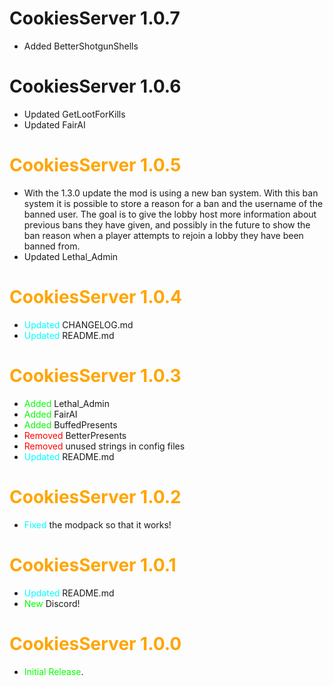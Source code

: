 # CookiesServer 1.0.7

- Added BetterShotgunShells

# CookiesServer 1.0.6

- Updated GetLootForKills
- Updated FairAI


# <span style="color:orange">CookiesServer 1.0.5</span>

- With the 1.3.0 update the mod is using a new ban system. With this ban system it is possible to store a reason for a ban and the username of the banned user. The goal is to give the lobby host more information about previous bans they have given, and possibly in the future to show the ban reason when a player attempts to rejoin a lobby they have been banned from.
- Updated Lethal_Admin

# <span style="color:orange">CookiesServer 1.0.4</span>

- <span style="color:cyan">Updated</span> CHANGELOG.md
- <span style="color:cyan">Updated</span> README.md

# <span style="color:orange">CookiesServer 1.0.3</span>

- <span style="color:lime">Added</span> Lethal_Admin
- <span style="color:lime">Added</span> FairAI
- <span style="color:lime">Added</span> BuffedPresents
- <span style="color:red">Removed</span> BetterPresents
- <span style="color:red">Removed</span> unused strings in config files
- <span style="color:cyan">Updated</span> README.md

# <span style="color:orange">CookiesServer 1.0.2</span>

- <span style="color:cyan">Fixed</span> the modpack so that it works!

# <span style="color:orange">CookiesServer 1.0.1</span>

- <span style="color:cyan">Updated</span> README.md
- <span style="color:lime">New</span> Discord!

# <span style="color:orange">CookiesServer 1.0.0</span>

- <span style="color:lime">Initial Release</span>.
